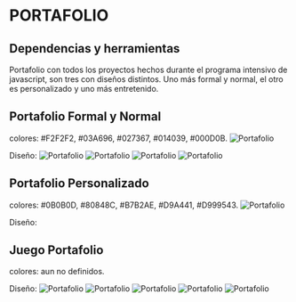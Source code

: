 # PORTAFOLIO

## Dependencias y herramientas

<!-- ![Github](https://img.shields.io/badge/github-inc-008080.svg?colorA=008080)
![Javascript](https://img.shields.io/badge/javascript-ecma-green.svg)
![jQuery](https://img.shields.io/badge/jquery-v3.3.1-yellowgreen.svg) -->


Portafolio con todos los proyectos hechos durante el programa intensivo de javascript, son tres con diseños distintos. Uno más formal y normal, el otro es personalizado y uno más entretenido.

## Portafolio Formal y Normal

colores: #F2F2F2, #03A696, #027367, #014039, #000D0B.
![Portafolio](assets/images/paleta1.png)

Diseño:
![Portafolio](assets/images/foto1.JPG)
![Portafolio](assets/images/foto2.JPG)
![Portafolio](assets/images/foto3.JPG)
![Portafolio](assets/images/foto4.JPG)

## Portafolio Personalizado

colores: #0B0B0D, #80848C, #B7B2AE, #D9A441, #D999543.
![Portafolio](assets/images/paleta2.png)

Diseño:

## Juego Portafolio

colores: aun no definidos.

Diseño:
![Portafolio](assets/images/foto21.JPG)
![Portafolio](assets/images/foto22.JPG)
![Portafolio](assets/images/foto23.JPG)
![Portafolio](assets/images/foto24.JPG)
![Portafolio](assets/images/foto25.JPG)


